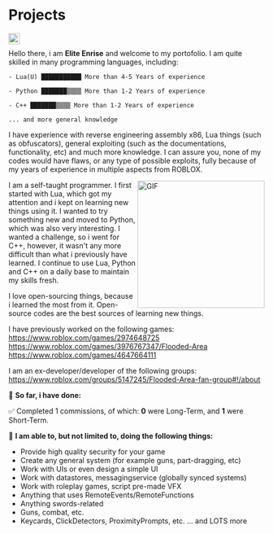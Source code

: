 # Projects
<a href="https://discordapp.com/users/1009460118607376404">
  <img align="left" alt="Enrise Discord" width="22px" src="https://raw.githubusercontent.com/peterthehan/peterthehan/master/assets/discord.svg" />
</a>

<br />

Hello there, i am **Elite Enrise** and welcome to my portofolio. I am quite skilled in many programming languages, including:
<!--START_SECTION:abc-->

```text
- Lua(U) ███████████ More than 4-5 Years of experience

- Python ███████▒▒▒▒ More than 1-2 Years of experience

- C++ ███████▒▒▒▒ More than 1-2 Years of experience

... and more general knowledge
```

<!--END_SECTION:abc-->

I have experience with reverse engineering assembly x86, Lua things (such as obfuscators), general exploiting (such as the documentations, functionality, etc) and much more knowledge. I can assure you, none of my codes would have flaws, or any type of possible exploits, fully because of my years of experience in multiple aspects from ROBLOX.

<img align="right" alt="GIF" src="https://media.discordapp.net/attachments/851807767370268693/1002464546847473714/MOSHED-2022-7-29-9-36-3.gif" width="250" height="250" />
I am a self-taught programmer. I first started with Lua, which got my attention and i kept on learning new things using it. I wanted to try something new and moved to Python, which was also very interesting. I wanted a challenge, so i went for C++, however, it wasn't any more difficult than what i previously have learned. I continue to use Lua, Python and C++ on a daily base to maintain my skills fresh.

I love open-sourcing things, because i learned the most from it. Open-source codes are the best sources of learning new things.

I have previously worked on the following games:
https://www.roblox.com/games/2974648725
https://www.roblox.com/games/3976767347/Flooded-Area
https://www.roblox.com/games/4647664111

I am an ex-developer/developer of the following groups:
https://www.roblox.com/groups/5147245/Flooded-Area-fan-group#!/about

🚧 **So far, i have done:**
<!--START_SECTION:abcd-->

✅ Completed 1 commissions, of which: **0** were Long-Term, and **1** were Short-Term.

<!--END_SECTION:abcd-->

🚧 **I am able to, but not limited to, doing the following things:**
- Provide high quality security for your game
- Create any general system (for example guns, part-dragging, etc)
- Work with UIs or even design a simple UI
- Work with datastores, messagingservice (globally synced systems)
- Work with roleplay games, script pre-made VFX
- Anything that uses RemoteEvents/RemoteFunctions
- Anything swords-related
- Guns, combat, etc.
- Keycards, ClickDetectors, ProximityPrompts, etc.
... and LOTS more
